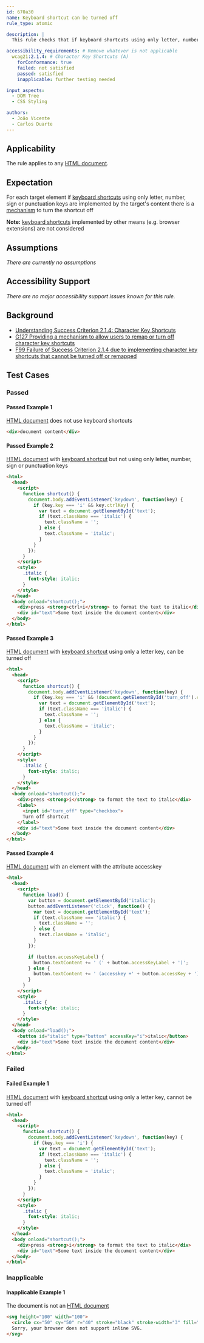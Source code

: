 ```yaml
---
id: 670a30
name: Keyboard shortcut can be turned off
rule_type: atomic

description: |
  This rule checks that if keyboard shortcuts using only letter, number, sign or punctuation keys are implemented there is a mechanism to turn the shortcut off

accessibility_requirements: # Remove whatever is not applicable
  wcag21:2.1.4: # Character Key Shortcuts (A)
    forConformance: true
    failed: not satisfied
    passed: satisfied
    inapplicable: further testing needed

input_aspects:
  - DOM Tree
  - CSS Styling

authors:
  - João Vicente
  - Carlos Duarte
---
```


## Applicability

The rule applies to any [HTML document](https://dom.spec.whatwg.org/#concept-document).

## Expectation

For each target element if [keyboard shortcuts](https://www.w3.org/WAI/WCAG21/Understanding/character-key-shortcuts.html#dfn-keyboard-shortcut) using only letter, number, sign or punctuation keys are implemented by the target's content there is a [mechanism](https://www.w3.org/WAI/WCAG21/Understanding/character-key-shortcuts.html#dfn-mechanism) to turn the shortcut off

**Note:** [keyboard shortcuts](https://www.w3.org/WAI/WCAG21/Understanding/character-key-shortcuts.html#dfn-keyboard-shortcut) implemented by other means (e.g. browser extensions) are not considered

## Assumptions

_There are currently no assumptions_

## Accessibility Support

_There are no major accessibility support issues known for this rule._

## Background

- [Understanding Success Criterion 2.1.4: Character Key Shortcuts](https://www.w3.org/WAI/WCAG21/Understanding/character-key-shortcuts.html)
- [G127 Providing a mechanism to allow users to remap or turn off character key shortcuts](https://www.w3.org/WAI/WCAG21/Techniques/general/G217)
- [F99 Failure of Success Criterion 2.1.4 due to implementing character key shortcuts that cannot be turned off or remapped](https://www.w3.org/WAI/WCAG21/Techniques/failures/F99)

## Test Cases

### Passed

#### Passed Example 1

[HTML document](https://dom.spec.whatwg.org/#concept-document) does not use keyboard shortcuts

```html
<div>document content</div>
```

#### Passed Example 2

[HTML document](https://dom.spec.whatwg.org/#concept-document) with [keyboard shortcut](https://www.w3.org/WAI/WCAG21/Understanding/character-key-shortcuts.html#dfn-keyboard-shortcut) but not using only letter, number, sign or punctuation keys

```html
<html>
  <head>
    <script>
      function shortcut() {
        document.body.addEventListener('keydown', function(key) {
          if (key.key === 'i' && key.ctrlKey) {
            var text = document.getElementById('text');
            if (text.className === 'italic') {
              text.className = '';
            } else {
              text.className = 'italic';
            }
          }
        });
      }
    </script>
    <style>
      .italic {
        font-style: italic;
      }
    </style>
  </head>
  <body onload="shortcut();">
    <div>press <strong>ctrl+i</strong> to format the text to italic</div>
    <div id="text">Some text inside the document content</div>
  </body>
</html>
```

#### Passed Example 3

[HTML document](https://dom.spec.whatwg.org/#concept-document) with [keyboard shortcut](https://www.w3.org/WAI/WCAG21/Understanding/character-key-shortcuts.html#dfn-keyboard-shortcut) using only a letter key, can be turned off

```html
<html>
  <head>
    <script>
      function shortcut() {
        document.body.addEventListener('keydown', function(key) {
          if (key.key === 'i' && !document.getElementById('turn_off').checked) {
            var text = document.getElementById('text');
            if (text.className === 'italic') {
              text.className = '';
            } else {
              text.className = 'italic';
            }
          }
        });
      }
    </script>
    <style>
      .italic {
        font-style: italic;
      }
    </style>
  </head>
  <body onload="shortcut();">
    <div>press <strong>i</strong> to format the text to italic</div>
    <label>
      <input id="turn_off" type="checkbox">
      Turn off shortcut
    </label>
    <div id="text">Some text inside the document content</div>
  </body>
</html>
```

#### Passed Example 4

[HTML document](https://dom.spec.whatwg.org/#concept-document) with an element with the attribute accesskey

```html
<html>
  <head>
    <script>
      function load() {
        var button = document.getElementById('italic');
        button.addEventListener('click', function() {
          var text = document.getElementById('text');
          if (text.className === 'italic') {
            text.className = '';
          } else {
            text.className = 'italic';
          }
        });

        if (button.accessKeyLabel) {
          button.textContent += ' (' + button.accessKeyLabel + ')';
        } else {
          button.textContent += ' (accesskey +' + button.accessKey + ')';
        }
      }
    </script>
    <style>
      .italic {
        font-style: italic;
      }
    </style>
  </head>
  <body onload="load();">
    <button id="italic" type="button" accessKey="i">italic</button>
    <div id="text">Some text inside the document content</div>
  </body>
</html>
```

### Failed

#### Failed Example 1

[HTML document](https://dom.spec.whatwg.org/#concept-document) with [keyboard shortcut](https://www.w3.org/WAI/WCAG21/Understanding/character-key-shortcuts.html#dfn-keyboard-shortcut) using only a letter key, cannot be turned off

```html
<html>
  <head>
    <script>
      function shortcut() {
        document.body.addEventListener('keydown', function(key) {
          if (key.key === 'i') {
            var text = document.getElementById('text');
            if (text.className === 'italic') {
              text.className = '';
            } else {
              text.className = 'italic';
            }
          }
        });
      }
    </script>
    <style>
      .italic {
        font-style: italic;
      }
    </style>
  </head>
  <body onload="shortcut();">
    <div>press <strong>i</strong> to format the text to italic</div>
    <div id="text">Some text inside the document content</div>
  </body>
</html>
```

### Inapplicable

#### Inapplicable Example 1

The document is not an [HTML document](https://dom.spec.whatwg.org/#concept-document)

```html
<svg height="100" width="100">
  <circle cx="50" cy="50" r="40" stroke="black" stroke-width="3" fill="red" />
  Sorry, your browser does not support inline SVG.  
</svg>
```